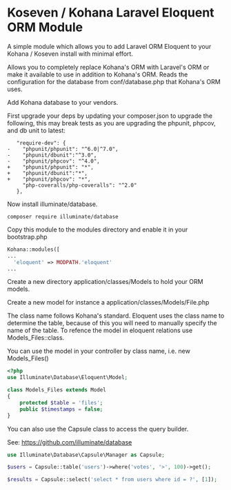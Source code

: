 # Koseven / Kohana Laravel Eloquent ORM Module

A simple module which allows you to add Laravel ORM Eloquent to your Kohana / Koseven install with minimal effort.

Allows you to completely replace Kohana's ORM with Laravel's ORM or make it available to use in addition to Kohana's ORM. Reads the configuration for the database from conf/database.php that Kohana's ORM uses.

Add Kohana database to your vendors.

First upgrade your deps by updating your composer.json to upgrade the following, this may break tests as you are upgrading the phpunit, phpcov, and db unit to latest:
```
   "require-dev": {
-    "phpunit/phpunit": "^6.0|^7.0",
-    "phpunit/dbunit":"^3.0",
-    "phpunit/phpcov": "^4.0",
+    "phpunit/phpunit": "*",
+    "phpunit/dbunit":"*",
+    "phpunit/phpcov": "*",
     "php-coveralls/php-coveralls": "^2.0"
   },
```
Now install illuminate/database.

```
composer require illuminate/database
```

Copy this module to the modules directory and enable it in your bootstrap.php
```php
Kohana::modules([
...
  'eloquent' => MODPATH.'eloquent'
...
```
Create a new directory application/classes/Models to hold your ORM models.

Create a new model for instance a application/classes/Models/File.php

The class name follows Kohana's standard. Eloquent uses the class name to determine the table, because of this
you will need to manually specify the name of the table. To refence the model in eloquent relations use Models_Files::class.

You can use the model in your controller by class name, i.e. new Models_Files()

```php
<?php
use Illuminate\Database\Eloquent\Model;

class Models_Files extends Model
{
    protected $table = 'files';
    public $timestamps = false;
}
```

You can also use the Capsule class to access the query builder.

See:
https://github.com/illuminate/database

```php
use Illuminate\Database\Capsule\Manager as Capsule;

$users = Capsule::table('users')->where('votes', '>', 100)->get();

$results = Capsule::select('select * from users where id = ?', [1]);

```



